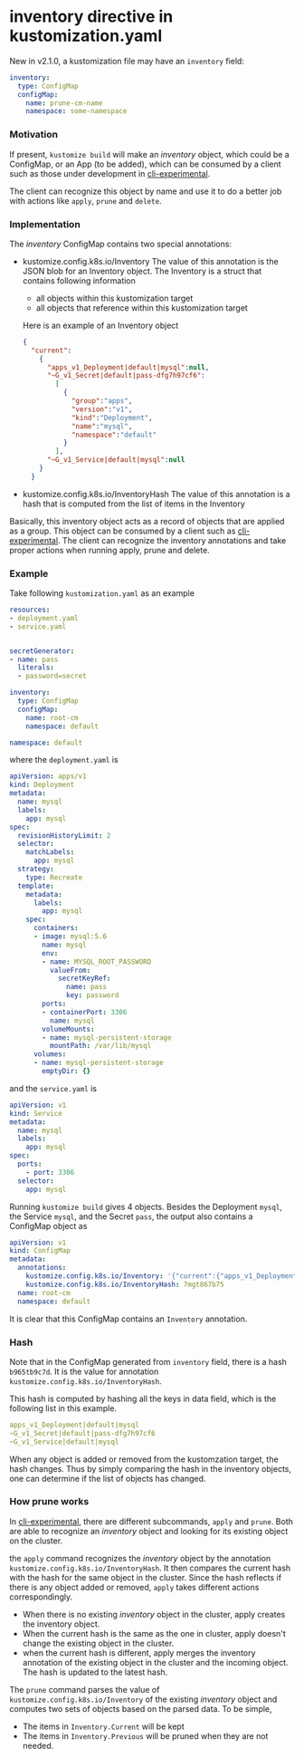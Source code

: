 # inventory directive in kustomization.yaml

New in v2.1.0, a kustomization file may have an `inventory` field:
```yaml
inventory:
  type: ConfigMap
  configMap:
    name: prune-cm-name
    namespace: some-namespace
```

### Motivation

If present, `kustomize build` will make an _inventory_ object,
which  could be a ConfigMap, or an App (to be added),
which can be consumed by a client such as those under development in
[cli-experimental](https://github.com/kubernetes-sigs/cli-experimental).

The client can recognize this object by name and use it to do a better job
with actions like `apply`, `prune` and `delete`.


### Implementation

The _inventory_ ConfigMap contains two special annotations:

- kustomize.config.k8s.io/Inventory
  The value of this annotation is the JSON blob
  for an Inventory object. The Inventory is a
  struct that contains following information
  - all objects within this kustomization target
  - all objects that reference within this kustomization target

  Here is an example of an Inventory object
  ```json
  {
    "current":
      {
        "apps_v1_Deployment|default|mysql":null,
        "~G_v1_Secret|default|pass-dfg7h97cf6":
          [
            {
              "group":"apps",
              "version":"v1",
              "kind":"Deployment",
              "name":"mysql",
              "namespace":"default"
            }
          ],
        "~G_v1_Service|default|mysql":null
      }
    }
  ```

- kustomize.config.k8s.io/InventoryHash
  The value of this annotation is a hash that is
  computed from the list of items in the Inventory

Basically, this inventory object acts as a record of objects that are applied as a group.
This object can be consumed by a client such as
[cli-experimental](https://github.com/kubernetes-sigs/cli-experimental).
The client can recognize the inventory annotations and take proper actions
when running apply, prune and delete.

### Example
Take following `kustomization.yaml` as an example
```yaml
resources:
- deployment.yaml
- service.yaml


secretGenerator:
- name: pass
  literals:
  - password=secret

inventory:
  type: ConfigMap
  configMap:
    name: root-cm
    namespace: default

namespace: default
```

where the `deployment.yaml` is
```yaml
apiVersion: apps/v1
kind: Deployment
metadata:
  name: mysql
  labels:
    app: mysql
spec:
  revisionHistoryLimit: 2
  selector:
    matchLabels:
      app: mysql
  strategy:
    type: Recreate
  template:
    metadata:
      labels:
        app: mysql
    spec:
      containers:
      - image: mysql:5.6
        name: mysql
        env:
        - name: MYSQL_ROOT_PASSWORD
          valueFrom:
            secretKeyRef:
              name: pass
              key: password
        ports:
        - containerPort: 3306
          name: mysql
        volumeMounts:
        - name: mysql-persistent-storage
          mountPath: /var/lib/mysql
      volumes:
      - name: mysql-persistent-storage
        emptyDir: {}
```

and the `service.yaml` is
```yaml
apiVersion: v1
kind: Service
metadata:
  name: mysql
  labels:
    app: mysql
spec:
  ports:
    - port: 3306
  selector:
    app: mysql
```

Running `kustomize build` gives 4 objects.
Besides the Deployment `mysql`, the Service `mysql`,
and the Secret `pass`, the output also contains a
ConfigMap object as
```yaml
apiVersion: v1
kind: ConfigMap
metadata:
  annotations:
    kustomize.config.k8s.io/Inventory: '{"current":{"apps_v1_Deployment|default|mysql":null,"~G_v1_Secret|default|pass-dfg7h97cf6":[{"group":"apps","version":"v1","kind":"Deployment","name":"mysql","namespace":"default"}],"~G_v1_Service|default|mysql":null}}'
    kustomize.config.k8s.io/InventoryHash: 7mgt867b75
  name: root-cm
  namespace: default
```

It is clear that this ConfigMap contains an `Inventory` annotation.


### Hash
Note that in the ConfigMap generated from `inventory` field, there is a hash
`b965tb9c7d`. It is the value for annotation `kustomize.config.k8s.io/InventoryHash`.

This hash is computed by hashing all the keys in data field, which is the following list
in this example.
```yaml
apps_v1_Deployment|default|mysql
~G_v1_Secret|default|pass-dfg7h97cf6
~G_v1_Service|default|mysql
```
When any object is added or removed from the kustomzation target, the hash changes. Thus by simply comparing the hash in the inventory objects, one can determine if the list of objects has changed.


### How prune works
In [cli-experimental](https://github.com/kubernetes-sigs/cli-experimental), there are different subcommands, `apply` and `prune`. Both are able to recognize an _inventory_ object and looking for its existing object on the cluster.

the `apply` command
recognizes the _inventory_ object by the annotation `kustomize.config.k8s.io/InventoryHash`. It then compares the current hash with the hash for the same object in the cluster. Since the hash reflects if there is any object added or removed, `apply` takes different actions correspondingly.
- When there is no existing _inventory_ object in the cluster, apply creates the inventory object.
- When the current hash is the same as the one in cluster, apply doesn't change the existing object in the cluster.
- when the current hash is different, apply merges the inventory annotation of the existing object in the cluster and the incoming object. The hash is updated to the latest hash.


The `prune` command parses the value of `kustomize.config.k8s.io/Inventory` of the existing _inventory_ object and computes two sets of objects based on the parsed data.
To be simple,
- The items in `Inventory.Current` will be kept
- The items in `Inventory.Previous` will be pruned when they
  are not needed.

